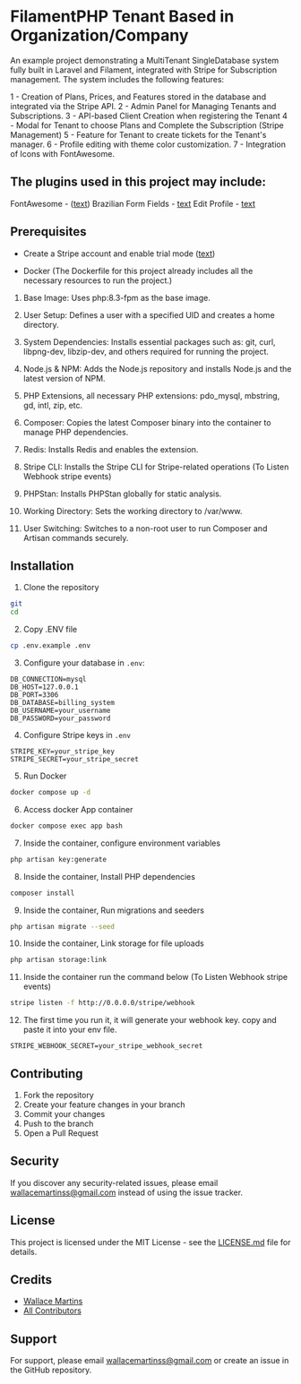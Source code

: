 # FilamentPHP Tenant Based in Organization/Company

An example project demonstrating a MultiTenant SingleDatabase system fully built in Laravel and Filament, integrated with Stripe for Subscription management. The system includes the following features:

1 - Creation of Plans, Prices, and Features stored in the database and integrated via the Stripe API.
2 - Admin Panel for Managing Tenants and Subscriptions.
3 - API-based Client Creation when registering the Tenant
4 - Modal for Tenant to choose Plans and Complete the Subscription (Stripe Management)
5 - Feature for Tenant to create tickets for the Tenant's manager.
6 - Profile editing with theme color customization.
7 - Integration of Icons with FontAwesome.

## The plugins used in this project may include:

FontAwesome - ([text](https://v2.filamentphp.com/tricks/use-font-awesome-or-any-other-icon-set))
Brazilian Form Fields - [text](https://filamentphp.com/plugins/leandrocfe-brazilian-form-fields)
Edit Profile - [text](https://filamentphp.com/plugins/joaopaulolndev-edit-profile)

## Prerequisites

-   Create a Stripe account and enable trial mode ([text](https://stripe.com/))

-   Docker (The Dockerfile for this project already includes all the necessary resources to run the project.)

1. Base Image: Uses php:8.3-fpm as the base image.

2. User Setup: Defines a user with a specified UID and creates a home directory.

3. System Dependencies: Installs essential packages such as:
   git,
   curl,
   libpng-dev,
   libzip-dev,
   and others required for running the project.

4. Node.js & NPM: Adds the Node.js repository and installs Node.js and the latest version of NPM.

5. PHP Extensions, all necessary PHP extensions:
   pdo_mysql,
   mbstring,
   gd,
   intl,
   zip,
   etc.

6. Composer: Copies the latest Composer binary into the container to manage PHP dependencies.

7. Redis: Installs Redis and enables the extension.

8. Stripe CLI: Installs the Stripe CLI for Stripe-related operations (To Listen Webhook stripe events)

9. PHPStan: Installs PHPStan globally for static analysis.

10. Working Directory: Sets the working directory to /var/www.

11. User Switching: Switches to a non-root user to run Composer and Artisan commands securely.

## Installation

1. Clone the repository

```bash
git
cd
```

2. Copy .ENV file

```bash
cp .env.example .env
```

3. Configure your database in `.env`:

```
DB_CONNECTION=mysql
DB_HOST=127.0.0.1
DB_PORT=3306
DB_DATABASE=billing_system
DB_USERNAME=your_username
DB_PASSWORD=your_password
```

4. Configure Stripe keys in `.env`

```
STRIPE_KEY=your_stripe_key
STRIPE_SECRET=your_stripe_secret
```

5. Run Docker

```bash
docker compose up -d
```

6. Access docker App container

```bash
docker compose exec app bash
```

7. Inside the container, configure environment variables

```bash
php artisan key:generate
```

8. Inside the container, Install PHP dependencies

```bash
composer install
```

9. Inside the container, Run migrations and seeders

```bash
php artisan migrate --seed
```

10. Inside the container, Link storage for file uploads

```bash
php artisan storage:link
```

11. Inside the container run the command below (To Listen Webhook stripe events)

```bash
stripe listen -f http://0.0.0.0/stripe/webhook
```

12. The first time you run it, it will generate your webhook key. copy and paste it into your env file.

```
STRIPE_WEBHOOK_SECRET=your_stripe_webhook_secret
```

## Contributing

1. Fork the repository
2. Create your feature changes in your branch
3. Commit your changes
4. Push to the branch
5. Open a Pull Request

## Security

If you discover any security-related issues, please email wallacemartinss@gmail.com instead of using the issue tracker.

## License

This project is licensed under the MIT License - see the [LICENSE.md](LICENSE.md) file for details.

## Credits

-   [Wallace Martins](https://github.com/wallacemartinss)
-   [All Contributors](../../contributors)

## Support

For support, please email wallacemartinss@gmail.com or create an issue in the GitHub repository.
